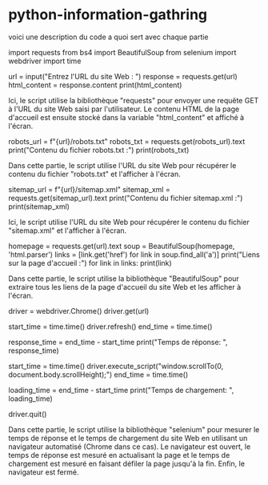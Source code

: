# python-information-gathring
voici une description du code a quoi sert avec chaque partie 

import requests
from bs4 import BeautifulSoup
from selenium import webdriver
import time

url = input("Entrez l'URL du site Web : ")
response = requests.get(url)
html_content = response.content
print(html_content)

Ici, le script utilise la bibliothèque "requests" pour envoyer une requête GET à l'URL du site Web saisi par l'utilisateur. Le contenu HTML de la page d'accueil est ensuite stocké dans la variable "html_content" et affiché à l'écran.

robots_url = f"{url}/robots.txt"
robots_txt = requests.get(robots_url).text
print("Contenu du fichier robots.txt :")
print(robots_txt)

Dans cette partie, le script utilise l'URL du site Web pour récupérer le contenu du fichier "robots.txt" et l'afficher à l'écran.

sitemap_url = f"{url}/sitemap.xml"
sitemap_xml = requests.get(sitemap_url).text
print("Contenu du fichier sitemap.xml :")
print(sitemap_xml)

Ici, le script utilise l'URL du site Web pour récupérer le contenu du fichier "sitemap.xml" et l'afficher à l'écran.

homepage = requests.get(url).text
soup = BeautifulSoup(homepage, 'html.parser')
links = [link.get('href') for link in soup.find_all('a')]
print("Liens sur la page d'accueil :")
for link in links:
print(link)

Dans cette partie, le script utilise la bibliothèque "BeautifulSoup" pour extraire tous les liens de la page d'accueil du site Web et les afficher à l'écran.

driver = webdriver.Chrome()
driver.get(url)

start_time = time.time()
driver.refresh()
end_time = time.time()

response_time = end_time - start_time
print("Temps de réponse: ", response_time)

start_time = time.time()
driver.execute_script("window.scrollTo(0, document.body.scrollHeight);")
end_time = time.time()

loading_time = end_time - start_time
print("Temps de chargement: ", loading_time)

driver.quit()

Dans cette partie, le script utilise la bibliothèque "selenium" pour mesurer le temps de réponse et le temps de chargement du site Web en utilisant un navigateur automatisé (Chrome dans ce cas). Le navigateur est ouvert, le temps de réponse est mesuré en actualisant la page et le temps de chargement est mesuré en faisant défiler la page jusqu'à la fin. Enfin, le navigateur est fermé.

